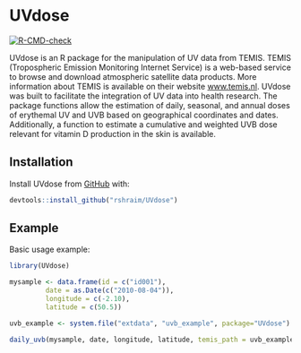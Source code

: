 
<!-- README.md is generated from README.Rmd. Please edit that file -->

# UVdose

<!-- badges: start -->

[![R-CMD-check](https://github.com/rshraim/UVdose/actions/workflows/R-CMD-check.yaml/badge.svg)](https://github.com/rshraim/UVdose/actions/workflows/R-CMD-check.yaml)
<!-- badges: end -->

UVdose is an R package for the manipulation of UV data from TEMIS. TEMIS
(Tropospheric Emission Monitoring Internet Service) is a web-based
service to browse and download atmospheric satellite data products. More
information about TEMIS is available on their website www.temis.nl.
UVdose was built to facilitate the integration of UV data into health
research. The package functions allow the estimation of daily, seasonal,
and annual doses of erythemal UV and UVB based on geographical
coordinates and dates. Additionally, a function to estimate a cumulative
and weighted UVB dose relevant for vitamin D production in the skin is
available.

## Installation

Install UVdose from [GitHub](https://github.com/) with:

``` r
devtools::install_github("rshraim/UVdose")
```

## Example

Basic usage example:

``` r
library(UVdose)

mysample <- data.frame(id = c("id001"),
         date = as.Date(c("2010-08-04")),
         longitude = c(-2.10),
         latitude = c(50.5))

uvb_example <- system.file("extdata", "uvb_example", package="UVdose")

daily_uvb(mysample, date, longitude, latitude, temis_path = uvb_example)
```
